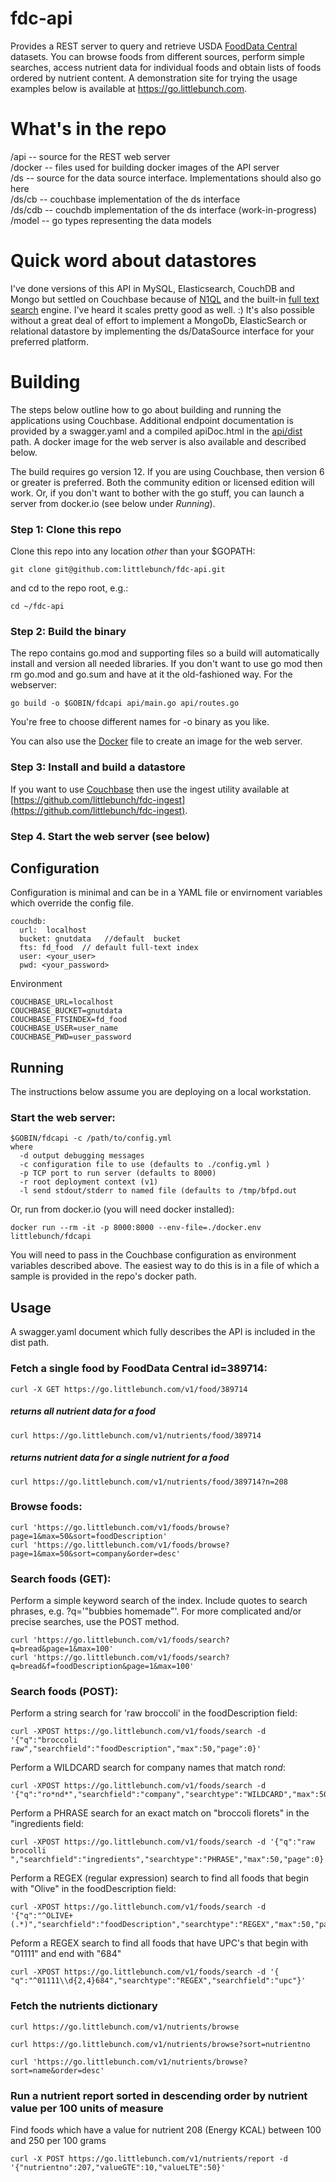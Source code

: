 # fdc-api
Provides a REST server to query and retrieve USDA [FoodData Central](https://fdc.nal.usda.gov/data-documentation.html) datasets.  You can browse foods from different sources, perform simple searches, access nutrient data for individual foods and obtain lists of foods ordered by nutrient content.  A demonstration site for trying the usage examples below is available at https://go.littlebunch.com.  

# What's in the repo    
/api -- source for the REST web server    
/docker -- files used for building docker images of the API server     
/ds -- source for the data source interface.  Implementations should also go here     
/ds/cb -- couchbase implementation of the ds interface   
/ds/cdb -- couchdb implementation of the ds interface (work-in-progress)
/model -- go types representing the data models     

# Quick word about datastores
I've done versions of this API in MySQL, Elasticsearch, CouchDB and Mongo but settled on Couchbase because of [N1QL](https://www.couchbase.com/products/n1ql) and the built-in [full text search](https://docs.couchbase.com/server/6.0/fts/full-text-intro.html) engine.  I've heard it scales pretty good as well. :) It's also possible without a great deal of effort to implement a MongoDb, ElasticSearch or relational datastore by implementing the ds/DataSource interface for your preferred platform.       

# Building   
The steps below outline how to go about building and running the applications using Couchbase.  Additional endpoint documentation is provided by a swagger.yaml and a compiled apiDoc.html in the [api/dist](https://github.com/littlebunch/FoodDataCentral-api/tree/master/api/dist) path.  A docker image for the web server is also available and described below.

The build requires go version 12.  If you are using Couchbase, then version 6 or greater is preferred.  Both the community edition or licensed edition will work.  Or, if you don't want to bother with the go stuff, you can launch a server from docker.io (see below under *Running*).

### Step 1: Clone this repo
Clone this repo into any location *other* than your $GOPATH:
```
git clone git@github.com:littlebunch/fdc-api.git
```
and cd to the repo root, e.g.:
```
cd ~/fdc-api
```
      
### Step 2: Build the binary 

The repo contains go.mod and supporting files so a build will automatically install and version all needed libraries.  If you don't want to use go mod then rm go.mod and go.sum and have at it the old-fashioned way.  For the webserver:   
```
go build -o $GOBIN/fdcapi api/main.go api/routes.go
```
You're free to choose different names for -o binary as you like.  

You can also use the [Docker](https://github.com/littlebunch/FoodDataCentral-api/blob/master/docker/Dockerfile) file to create an image for the web server.

### Step 3: Install and build a datastore   
If you want to use [Couchbase](https://www.couchbase.com) then use the ingest utility available at [https://github.com/littlebunch/fdc-ingest](https://github.com/littlebunch/fdc-ingest).     

### Step 4. Start the web server (see below)   

## Configuration     
Configuration is minimal and can be in a YAML file or envirnoment variables which override the config file.   

```
couchdb:   
  url:  localhost   
  bucket: gnutdata   //default  bucket    
  fts: fd_food  // default full-text index   
  user: <your_user>    
  pwd: <your_password>    

```
      
Environment   
```
COUCHBASE_URL=localhost   
COUCHBASE_BUCKET=gnutdata   
COUCHBASE_FTSINDEX=fd_food   
COUCHBASE_USER=user_name   
COUCHBASE_PWD=user_password   
```
## Running    

The instructions below assume you are deploying on a local workstation.   


### Start the web server:    
```
$GOBIN/fdcapi -c /path/to/config.yml  
where    
  -d output debugging messages     
  -c configuration file to use (defaults to ./config.yml )      
  -p TCP port to run server (defaults to 8000)    
  -r root deployment context (v1)    
  -l send stdout/stderr to named file (defaults to /tmp/bfpd.out
 ```
 
Or, run from docker.io (you will need docker installed):
 ```
 docker run --rm -it -p 8000:8000 --env-file=./docker.env littlebunch/fdcapi
```
You will need to pass in the Couchbase configuration as environment variables described above.  The easiest way to do this is in a file of which a sample is provided in the repo's docker path.
   
## Usage    
A swagger.yaml document which fully describes the API is included in the dist path.     

### Fetch a single food  by FoodData Central id=389714: 
```
curl -X GET https://go.littlebunch.com/v1/food/389714 
```
##### returns all nutrient data for a food   
```
curl https://go.littlebunch.com/v1/nutrients/food/389714  
```
##### returns nutrient data for a single nutrient for a food
```
curl https://go.littlebunch.com/v1/nutrients/food/389714?n=208 
```  
### Browse foods:   
```
curl 'https://go.littlebunch.com/v1/foods/browse?page=1&max=50&sort=foodDescription'
curl 'https://go.littlebunch.com/v1/foods/browse?page=1&max=50&sort=company&order=desc'    
```

### Search foods (GET): 
Perform a simple keyword search of the index.  Include quotes to search phrases, e.g. ?q='"bubbies homemade"'. For more complicated and/or precise searches, use the POST method.   
```
curl 'https://go.littlebunch.com/v1/foods/search?q=bread&page=1&max=100'    
curl 'https://go.littlebunch.com/v1/foods/search?q=bread&f=foodDescription&page=1&max=100'   
```

### Search foods (POST):
Perform a string search for 'raw broccoli' in the foodDescription field:   
```
curl -XPOST https://go.littlebunch.com/v1/foods/search -d '{"q":"broccoli raw","searchfield":"foodDescription","max":50,"page":0}'
```
Perform a WILDCARD search for company names that match ro*nd*:
```
curl -XPOST https://go.littlebunch.com/v1/foods/search -d '{"q":"ro*nd*","searchfield":"company","searchtype":"WILDCARD","max":50,"page":0}'
```
Perform a PHRASE search for an exact match on "broccoli florets" in the "ingredients field:
```
curl -XPOST https://go.littlebunch.com/v1/foods/search -d '{"q":"raw brocolli ","searchfield":"ingredients","searchtype":"PHRASE","max":50,"page":0}'
```
Perform a REGEX (regular expression) search to find all foods that begin with "Olive" in the foodDescription field:
```
curl -XPOST https://go.littlebunch.com/v1/foods/search -d '{"q":"^OLIVE+(.*)","searchfield":"foodDescription","searchtype":"REGEX","max":50,"page":0}'
```
Peform a REGEX search to find all foods that have UPC's that begin with "01111" and end with "684"
```
curl -XPOST https://go.littlebunch.com/v1/foods/search -d '{ "q":"^01111\\d{2,4}684","searchtype":"REGEX","searchfield":"upc"}'
```
### Fetch the nutrients dictionary
```
curl https://go.littlebunch.com/v1/nutrients/browse
```
```
curl https://go.littlebunch.com/v1/nutrients/browse?sort=nutrientno
```
```
curl 'https://go.littlebunch.com/v1/nutrients/browse?sort=name&order=desc'
```
### Run a nutrient report sorted in descending order by nutrient value per 100 units of measure 
Find foods which have a value for nutrient 208 (Energy KCAL) between 100 and 250 per 100 grams 
```
curl -X POST https://go.littlebunch.com/v1/nutrients/report -d '{"nutrientno":207,"valueGTE":10,"valueLTE":50}'
```

